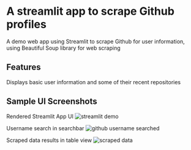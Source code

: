 # A streamlit app to scrape Github profiles
A demo web app using Streamlit to scrape Github for user information, using
Beautiful Soup library for web scraping

## Features
Displays basic user information and some of their recent repositories

## Sample UI Screenshots
Rendered Streamlit App UI
![streamlit demo](https://github.com/user-attachments/assets/052c6ad1-c4e9-4ec1-9cec-7bfcdc611714)

Username search in searchbar
![github username searched](https://github.com/user-attachments/assets/ab81f208-1206-4827-a043-c2fb6827fdec)

Scraped data results in table view
![scraped data](https://github.com/user-attachments/assets/55dd98d4-3e53-4861-b0d5-b1e73dcdb07e)

